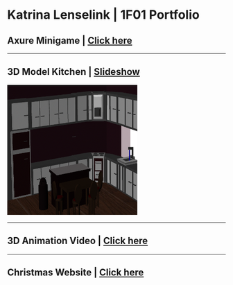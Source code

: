# Katrina Lenselink | 1F01 Portfolio

## Axure Minigame | [Click here](http://127.0.0.1:32767/14.28.11/shadow_start_page.html) 

-------------------------------------------------------------------------------------------------------------------------

## 3D Model Kitchen | [Slideshow](3Dmodelkitchenvideo.mp4)
<img src="images/Kitchen_View_2.png" width="300" height="300">   

-------------------------------------------------------------------------------------------------------------------------

## 3D Animation Video | [Click here](LegoVideo/3Dvideo.html)

-------------------------------------------------------------------------------------------------------------------------
## Christmas Website | [Click here](FinalWebsiteAssignment-master/MainPage.html)


